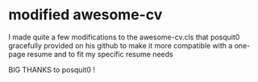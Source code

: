# modified awesome-cv

I made quite a few modifications to the awesome-cv.cls that posquit0 gracefully provided on his github to make it more compatible with a one-page resume and to fit my specific resume needs

BIG THANKS to posquit0 !
